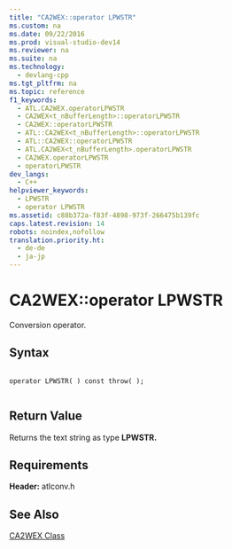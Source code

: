 ```yaml
---
title: "CA2WEX::operator LPWSTR"
ms.custom: na
ms.date: 09/22/2016
ms.prod: visual-studio-dev14
ms.reviewer: na
ms.suite: na
ms.technology: 
  - devlang-cpp
ms.tgt_pltfrm: na
ms.topic: reference
f1_keywords: 
  - ATL.CA2WEX.operatorLPWSTR
  - CA2WEX<t_nBufferLength>::operatorLPWSTR
  - CA2WEX::operatorLPWSTR
  - ATL::CA2WEX<t_nBufferLength>::operatorLPWSTR
  - ATL::CA2WEX::operatorLPWSTR
  - ATL.CA2WEX<t_nBufferLength>.operatorLPWSTR
  - CA2WEX.operatorLPWSTR
  - operatorLPWSTR
dev_langs: 
  - C++
helpviewer_keywords: 
  - LPWSTR
  - operator LPWSTR
ms.assetid: c88b372a-f83f-4898-973f-266475b139fc
caps.latest.revision: 14
robots: noindex,nofollow
translation.priority.ht: 
  - de-de
  - ja-jp
---
```

# CA2WEX::operator LPWSTR
Conversion operator.  
  
## Syntax  
  
```  
  
operator LPWSTR( ) const throw( );  
  
```  
  
## Return Value  
 Returns the text string as type **LPWSTR.**  
  
## Requirements  
 **Header:** atlconv.h  
  
## See Also  
 [CA2WEX Class](../vs140/ca2wex-class.md)
